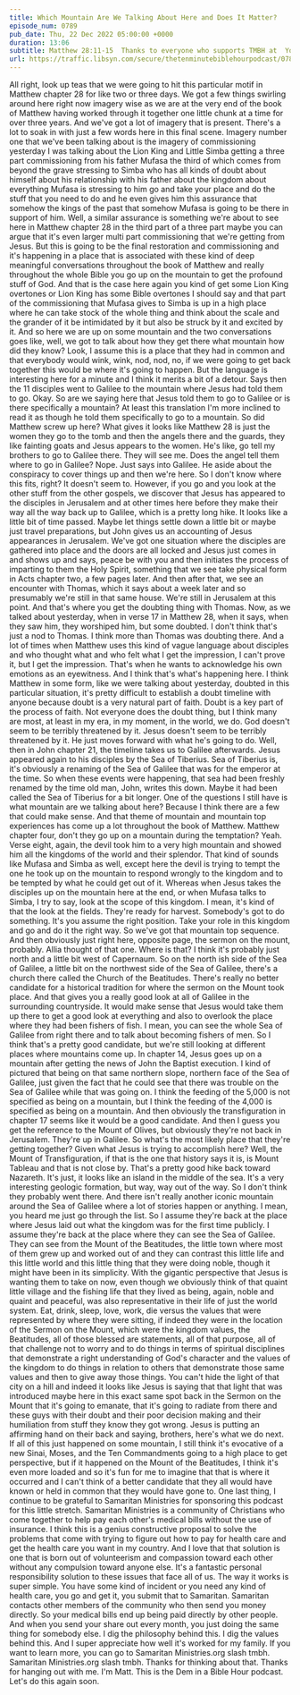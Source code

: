 ```yaml
---
title: Which Mountain Are We Talking About Here and Does It Matter?
episode_num: 0789
pub_date: Thu, 22 Dec 2022 05:00:00 +0000
duration: 13:06
subtitle: Matthew 28:11-15  Thanks to everyone who supports TMBH at  You're the reason we can all do this together!  Music written and performed by 
url: https://traffic.libsyn.com/secure/thetenminutebiblehourpodcast/0789_-_Which_Mountain_Are_We_Talking_About_Here_and_Does_It_Matter.mp3
---
```


 All right, look up teas that we were going to hit this particular motif in Matthew chapter 28 for like two or three days. We got a few things swirling around here right now imagery wise as we are at the very end of the book of Matthew having worked through it together one little chunk at a time for over three years. And we've got a lot of imagery that is present. There's a lot to soak in with just a few words here in this final scene. Imagery number one that we've been talking about is the imagery of commissioning yesterday I was talking about the Lion King and Little Simba getting a three part commissioning from his father Mufasa the third of which comes from beyond the grave stressing to Simba who has all kinds of doubt about himself about his relationship with his father about the kingdom about everything Mufasa is stressing to him go and take your place and do the stuff that you need to do and he even gives him this assurance that somehow the kings of the past that somehow Mufasa is going to be there in support of him. Well, a similar assurance is something we're about to see here in Matthew chapter 28 in the third part of a three part maybe you can argue that it's even larger multi part commissioning that we're getting from Jesus. But this is going to be the final restoration and commissioning and it's happening in a place that is associated with these kind of deep meaningful conversations throughout the book of Matthew and really throughout the whole Bible you go up on the mountain to get the profound stuff of God. And that is the case here again you kind of get some Lion King overtones or Lion King has some Bible overtones I should say and that part of the commissioning that Mufasa gives to Simba is up in a high place where he can take stock of the whole thing and think about the scale and the grander of it be intimidated by it but also be struck by it and excited by it. And so here we are up on some mountain and the two conversations goes like, well, we got to talk about how they get there what mountain how did they know? Look, I assume this is a place that they had in common and that everybody would wink, wink, nod, nod, no, if we were going to get back together this would be where it's going to happen. But the language is interesting here for a minute and I think it merits a bit of a detour. Says then the 11 disciples went to Galilee to the mountain where Jesus had told them to go. Okay. So are we saying here that Jesus told them to go to Galilee or is there specifically a mountain? At least this translation I'm more inclined to read it as though he told them specifically to go to a mountain. So did Matthew screw up here? What gives it looks like Matthew 28 is just the women they go to the tomb and then the angels there and the guards, they like fainting goats and Jesus appears to the women. He's like, go tell my brothers to go to Galilee there. They will see me. Does the angel tell them where to go in Galilee? Nope. Just says into Galilee. He aside about the conspiracy to cover things up and then we're here. So I don't know where this fits, right? It doesn't seem to. However, if you go and you look at the other stuff from the other gospels, we discover that Jesus has appeared to the disciples in Jerusalem and at other times here before they make their way all the way back up to Galilee, which is a pretty long hike. It looks like a little bit of time passed. Maybe let things settle down a little bit or maybe just travel preparations, but John gives us an accounting of Jesus appearances in Jerusalem. We've got one situation where the disciples are gathered into place and the doors are all locked and Jesus just comes in and shows up and says, peace be with you and then initiates the process of imparting to them the Holy Spirit, something that we see take physical form in Acts chapter two, a few pages later. And then after that, we see an encounter with Thomas, which it says about a week later and so presumably we're still in that same house. We're still in Jerusalem at this point. And that's where you get the doubting thing with Thomas. Now, as we talked about yesterday, when in verse 17 in Matthew 28, when it says, when they saw him, they worshiped him, but some doubted. I don't think that's just a nod to Thomas. I think more than Thomas was doubting there. And a lot of times when Matthew uses this kind of vague language about disciples and who thought what and who felt what I get the impression, I can't prove it, but I get the impression. That's when he wants to acknowledge his own emotions as an eyewitness. And I think that's what's happening here. I think Matthew in some form, like we were talking about yesterday, doubted in this particular situation, it's pretty difficult to establish a doubt timeline with anyone because doubt is a very natural part of faith. Doubt is a key part of the process of faith. Not everyone does the doubt thing, but I think many are most, at least in my era, in my moment, in the world, we do. God doesn't seem to be terribly threatened by it. Jesus doesn't seem to be terribly threatened by it. He just moves forward with what he's going to do. Well, then in John chapter 21, the timeline takes us to Galilee afterwards. Jesus appeared again to his disciples by the Sea of Tiberius. Sea of Tiberius is, it's obviously a renaming of the Sea of Galilee that was for the emperor at the time. So when these events were happening, that sea had been freshly renamed by the time old man, John, writes this down. Maybe it had been called the Sea of Tiberius for a bit longer. One of the questions I still have is what mountain are we talking about here? Because I think there are a few that could make sense. And that theme of mountain and mountain top experiences has come up a lot throughout the book of Matthew. Matthew chapter four, don't they go up on a mountain during the temptation? Yeah. Verse eight, again, the devil took him to a very high mountain and showed him all the kingdoms of the world and their splendor. That kind of sounds like Mufasa and Simba as well, except here the devil is trying to tempt the one he took up on the mountain to respond wrongly to the kingdom and to be tempted by what he could get out of it. Whereas when Jesus takes the disciples up on the mountain here at the end, or when Mufasa talks to Simba, I try to say, look at the scope of this kingdom. I mean, it's kind of that the look at the fields. They're ready for harvest. Somebody's got to do something. It's you assume the right position. Take your role in this kingdom and go and do it the right way. So we've got that mountain top sequence. And then obviously just right here, opposite page, the sermon on the mount, probably. Allia thought of that one. Where is that? I think it's probably just north and a little bit west of Capernaum. So on the north ish side of the Sea of Galilee, a little bit on the northwest side of the Sea of Galilee, there's a church there called the Church of the Beatitudes. There's really no better candidate for a historical tradition for where the sermon on the Mount took place. And that gives you a really good look at all of Galilee in the surrounding countryside. It would make sense that Jesus would take them up there to get a good look at everything and also to overlook the place where they had been fishers of fish. I mean, you can see the whole Sea of Galilee from right there and to talk about becoming fishers of men. So I think that's a pretty good candidate, but we're still looking at different places where mountains come up. In chapter 14, Jesus goes up on a mountain after getting the news of John the Baptist execution. I kind of pictured that being on that same northern slope, northern face of the Sea of Galilee, just given the fact that he could see that there was trouble on the Sea of Galilee while that was going on. I think the feeding of the 5,000 is not specified as being on a mountain, but I think the feeding of the 4,000 is specified as being on a mountain. And then obviously the transfiguration in chapter 17 seems like it would be a good candidate. And then I guess you get the reference to the Mount of Olives, but obviously they're not back in Jerusalem. They're up in Galilee. So what's the most likely place that they're getting together? Given what Jesus is trying to accomplish here? Well, the Mount of Transfiguration, if that is the one that history says it is, is Mount Tableau and that is not close by. That's a pretty good hike back toward Nazareth. It's just, it looks like an island in the middle of the sea. It's a very interesting geologic formation, but way, way out of the way. So I don't think they probably went there. And there isn't really another iconic mountain around the Sea of Galilee where a lot of stories happen or anything. I mean, you heard me just go through the list. So I assume they're back at the place where Jesus laid out what the kingdom was for the first time publicly. I assume they're back at the place where they can see the Sea of Galilee. They can see from the Mount of the Beatitudes, the little town where most of them grew up and worked out of and they can contrast this little life and this little world and this little thing that they were doing noble, though it might have been in its simplicity. With the gigantic perspective that Jesus is wanting them to take on now, even though we obviously think of that quaint little village and the fishing life that they lived as being, again, noble and quaint and peaceful, was also representative in their life of just the world system. Eat, drink, sleep, love, work, die versus the values that were represented by where they were sitting, if indeed they were in the location of the Sermon on the Mount, which were the kingdom values, the Beatitudes, all of those blessed are statements, all of that purpose, all of that challenge not to worry and to do things in terms of spiritual disciplines that demonstrate a right understanding of God's character and the values of the kingdom to do things in relation to others that demonstrate those same values and then to give away those things. You can't hide the light of that city on a hill and indeed it looks like Jesus is saying that that light that was introduced maybe here in this exact same spot back in the Sermon on the Mount that it's going to emanate, that it's going to radiate from there and these guys with their doubt and their poor decision making and their humiliation from stuff they know they got wrong. Jesus is putting an affirming hand on their back and saying, brothers, here's what we do next. If all of this just happened on some mountain, I still think it's evocative of a new Sinai, Moses, and the Ten Commandments going to a high place to get perspective, but if it happened on the Mount of the Beatitudes, I think it's even more loaded and so it's fun for me to imagine that that is where it occurred and I can't think of a better candidate that they all would have known or held in common that they would have gone to. One last thing, I continue to be grateful to Samaritan Ministries for sponsoring this podcast for this little stretch. Samaritan Ministries is a community of Christians who come together to help pay each other's medical bills without the use of insurance. I think this is a genius constructive proposal to solve the problems that come with trying to figure out how to pay for health care and get the health care you want in my country. And I love that that solution is one that is born out of volunteerism and compassion toward each other without any compulsion toward anyone else. It's a fantastic personal responsibility solution to these issues that face all of us. The way it works is super simple. You have some kind of incident or you need any kind of health care, you go and get it, you submit that to Samaritan. Samaritan contacts other members of the community who then send you money directly. So your medical bills end up being paid directly by other people. And when you send your share out every month, you just doing the same thing for somebody else. I dig the philosophy behind this. I dig the values behind this. And I super appreciate how well it's worked for my family. If you want to learn more, you can go to Samaritan Ministries.org slash tmbh. Samaritan Ministries.org slash tmbh. Thanks for thinking about that. Thanks for hanging out with me. I'm Matt. This is the Dem in a Bible Hour podcast. Let's do this again soon.